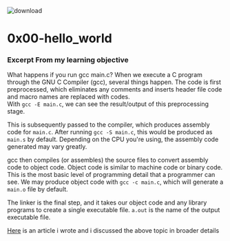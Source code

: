 ![download](https://user-images.githubusercontent.com/107848793/233779824-78d9c3f1-2437-413b-91be-4a9b5b8a4f5f.png)  
# 0x00-hello_world  
### Excerpt From my learning objective  
What happens if you run gcc main.c?
When we execute a C program through the GNU C Compiler (gcc), several things happen. The code is first preprocessed, which eliminates any comments and inserts header file code and macro names are replaced with codes.  
With `gcc -E main.c`, we can see the result/output of this preprocessing stage.

This is subsequently passed to the compiler, which produces assembly code for `main.c`. After running `gcc -S main.c`, this would be produced as `main.s` by default. Depending on the CPU you're using, the assembly code generated may vary greatly.

gcc then compiles (or assembles) the source files to convert assembly code to object code. Object code is similar to machine code or binary code. This is the most basic level of programming detail that a programmer can see. We may produce object code with `gcc -c main.c`, which will generate a `main.o` file by default.

The linker is the final step, and it takes our object code and any library programs to create a single executable file. `a.out` is the name of the output executable file.  
  
  
[Here](https://elgibbor.hashnode.dev/what-happens-when-you-type-gcc-mainc-c-compilation-process) is an article i wrote and i discussed the above topic in broader details
